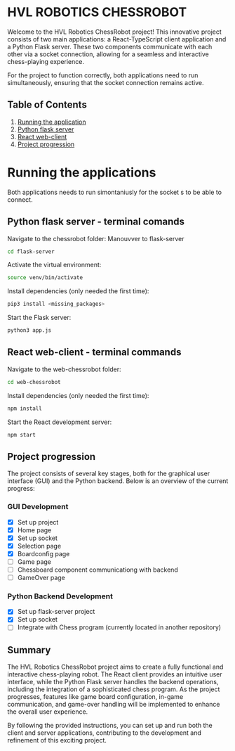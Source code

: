 # HVL ROBOTICS CHESSROBOT

Welcome to the HVL Robotics ChessRobot project! This innovative project consists of two main applications: a React-TypeScript client application and a Python Flask server. These two components communicate with each other via a socket connection, allowing for a seamless and interactive chess-playing experience.

For the project to function correctly, both applications need to run simultaneously, ensuring that the socket connection remains active.

## Table of Contents

1. [Running the application](#running)
2. [Python flask server](#subrunning1)
3. [React web-client](#subrunning2)
4. [Project progression](#progression)

# Running the applications <a name="running"></a>
Both applications needs to run simontaniusly for the socket s to be able to connect.


## Python flask server - terminal comands <a name="subrunning1"></a>
Navigate to the chessrobot folder:
Manouvver to flask-server
````bash
cd flask-server
````

Activate the virtual environment:
````bash
source venv/bin/activate
````
Install dependencies (only needed the first time):
 ````bash
pip3 install <missing_packages>
````
Start the Flask server:
 ````bash
python3 app.js
````


## React web-client - terminal commands <a name="subrunning2"></a>
Navigate to the web-chessrobot folder:
````bash
cd web-chessrobot
````
Install dependencies (only needed the first time):
````bash
npm install
````
Start the React development server:
````bash
npm start
````

## Project progression <a name="progression"></a>

The project consists of several key stages, both for the graphical user interface (GUI) and the Python backend. Below is an overview of the current progress:

### GUI Development
- [x] Set up project
- [x] Home page
- [x] Set up socket
- [x] Selection page
- [x] Boardconfig page
- [ ] Game page
- [ ] Chessboard component communicationg with backend
- [ ] GameOver page

### Python Backend Development
- [x] Set up flask-server project
- [x] Set up socket
- [ ] Integrate with Chess program (currently located in another repository)

## Summary

The HVL Robotics ChessRobot project aims to create a fully functional and interactive chess-playing robot. The React client provides an intuitive user interface, while the Python Flask server handles the backend operations, including the integration of a sophisticated chess program. As the project progresses, features like game board configuration, in-game communication, and game-over handling will be implemented to enhance the overall user experience.

By following the provided instructions, you can set up and run both the client and server applications, contributing to the development and refinement of this exciting project.
